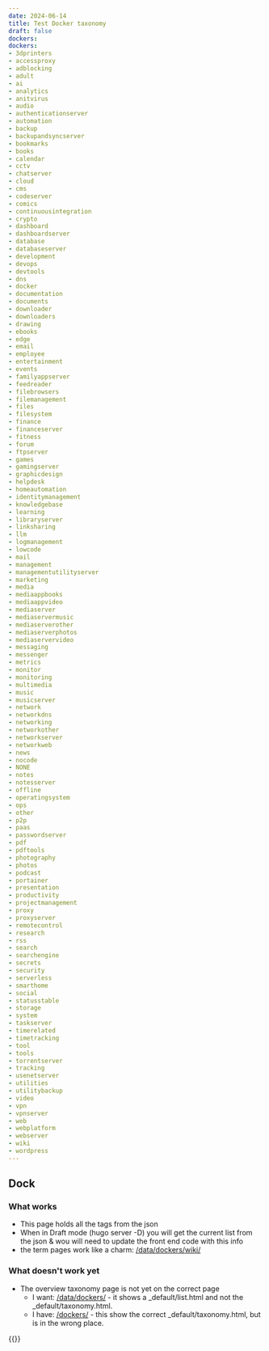 ```yaml
---
date: 2024-06-14
title: Test Docker taxonomy
draft: false
dockers:
dockers:
- 3dprinters
- accessproxy
- adblocking
- adult
- ai
- analytics
- anitvirus
- audio
- authenticationserver
- automation
- backup
- backupandsyncserver
- bookmarks
- books
- calendar
- cctv
- chatserver
- cloud
- cms
- codeserver
- comics
- continuousintegration
- crypto
- dashboard
- dashboardserver
- database
- databaseserver
- development
- devops
- devtools
- dns
- docker
- documentation
- documents
- downloader
- downloaders
- drawing
- ebooks
- edge
- email
- employee
- entertainment
- events
- familyappserver
- feedreader
- filebrowsers
- filemanagement
- files
- filesystem
- finance
- financeserver
- fitness
- forum
- ftpserver
- games
- gamingserver
- graphicdesign
- helpdesk
- homeautomation
- identitymanagement
- knowledgebase
- learning
- libraryserver
- linksharing
- llm
- logmanagement
- lowcode
- mail
- management
- managementutilityserver
- marketing
- media
- mediaappbooks
- mediaappvideo
- mediaserver
- mediaservermusic
- mediaserverother
- mediaserverphotos
- mediaservervideo
- messaging
- messenger
- metrics
- monitor
- monitoring
- multimedia
- music
- musicserver
- network
- networkdns
- networking
- networkother
- networkserver
- networkweb
- news
- nocode
- NONE
- notes
- notesserver
- offline
- operatingsystem
- ops
- other
- p2p
- paas
- passwordserver
- pdf
- pdftools
- photography
- photos
- podcast
- portainer
- presentation
- productivity
- projectmanagement
- proxy
- proxyserver
- remotecontrol
- research
- rss
- search
- searchengine
- secrets
- security
- serverless
- smarthome
- social
- statusstable
- storage
- system
- taskserver
- timerelated
- timetracking
- tool
- tools
- torrentserver
- tracking
- usenetserver
- utilities
- utilitybackup
- video
- vpn
- vpnserver
- web
- webplatform
- webserver
- wiki
- wordpress
---
```


## Dock

### What works
* This page holds all the tags from the json
* When in Draft mode (hugo server -D) you will get the current list from the json & wou will need to update the front end code with this info
* the term pages work like a charm: [/data/dockers/wiki/](/data/dockers/wiki/)

### What doesn't work yet
* The overview taxonomy page is not yet on the correct page 
    * I want: [/data/dockers/](/data/dockers/) - it shows a _default/list.html and not the _default/taxonomy.html.
    * I have: [/dockers/](/dockers/) - this show the correct _default/taxonomy.html, but is in the wrong place.

{{<pt-taxonomy>}}
